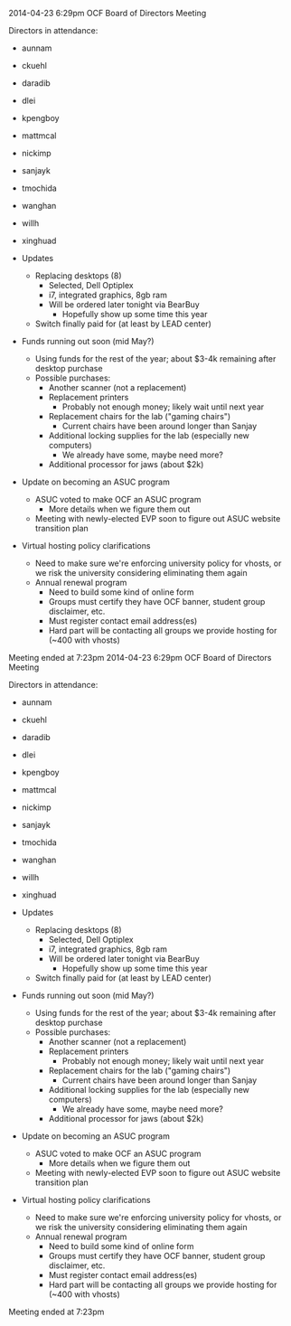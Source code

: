 2014-04-23 6:29pm
OCF Board of Directors Meeting

Directors in attendance:
- aunnam
- ckuehl
- daradib
- dlei
- kpengboy
- mattmcal
- nickimp
- sanjayk
- tmochida
- wanghan
- willh
- xinghuad

- Updates
  - Replacing desktops (8)
    - Selected, Dell Optiplex
    - i7, integrated graphics, 8gb ram
    - Will be ordered later tonight via BearBuy
      - Hopefully show up some time this year
  - Switch finally paid for (at least by LEAD center)
- Funds running out soon (mid May?)
  - Using funds for the rest of the year; about $3-4k remaining after
    desktop purchase
  - Possible purchases:
    - Another scanner (not a replacement)
    - Replacement printers
      - Probably not enough money; likely wait until next year
    - Replacement chairs for the lab ("gaming chairs")
      - Current chairs have been around longer than Sanjay
    - Additional locking supplies for the lab (especially new computers)
      - We already have some, maybe need more?
    - Additional processor for jaws (about $2k)
- Update on becoming an ASUC program
  - ASUC voted to make OCF an ASUC program
    - More details when we figure them out
  - Meeting with newly-elected EVP soon to figure out ASUC website transition plan
- Virtual hosting policy clarifications
  - Need to make sure we're enforcing university policy for vhosts, or
    we risk the university considering eliminating them again
  - Annual renewal program
    - Need to build some kind of online form
    - Groups must certify they have OCF banner, student group
      disclaimer, etc.
    - Must register contact email address(es)
    - Hard part will be contacting all groups we provide hosting for
      (~400 with vhosts)

Meeting ended at 7:23pm
2014-04-23 6:29pm
OCF Board of Directors Meeting

Directors in attendance:
- aunnam
- ckuehl
- daradib
- dlei
- kpengboy
- mattmcal
- nickimp
- sanjayk
- tmochida
- wanghan
- willh
- xinghuad

- Updates
  - Replacing desktops (8)
    - Selected, Dell Optiplex
    - i7, integrated graphics, 8gb ram
    - Will be ordered later tonight via BearBuy
      - Hopefully show up some time this year
  - Switch finally paid for (at least by LEAD center)
- Funds running out soon (mid May?)
  - Using funds for the rest of the year; about $3-4k remaining after
    desktop purchase
  - Possible purchases:
    - Another scanner (not a replacement)
    - Replacement printers
      - Probably not enough money; likely wait until next year
    - Replacement chairs for the lab ("gaming chairs")
      - Current chairs have been around longer than Sanjay
    - Additional locking supplies for the lab (especially new computers)
      - We already have some, maybe need more?
    - Additional processor for jaws (about $2k)
- Update on becoming an ASUC program
  - ASUC voted to make OCF an ASUC program
    - More details when we figure them out
  - Meeting with newly-elected EVP soon to figure out ASUC website transition plan
- Virtual hosting policy clarifications
  - Need to make sure we're enforcing university policy for vhosts, or
    we risk the university considering eliminating them again
  - Annual renewal program
    - Need to build some kind of online form
    - Groups must certify they have OCF banner, student group
      disclaimer, etc.
    - Must register contact email address(es)
    - Hard part will be contacting all groups we provide hosting for
      (~400 with vhosts)

Meeting ended at 7:23pm
